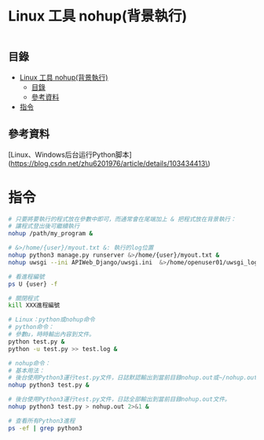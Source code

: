 # Linux 工具 nohup(背景執行)

```
```

## 目錄

- [Linux 工具 nohup(背景執行)](#linux-工具-nohup背景執行)
	- [目錄](#目錄)
	- [參考資料](#參考資料)
- [指令](#指令)

## 參考資料

[Linux、Windows后台运行Python脚本](https://blog.csdn.net/zhu6201976/article/details/103434413\)

# 指令

```bash
# 只要將要執行的程式放在參數中即可，而通常會在尾端加上 & 把程式放在背景執行：
# 讓程式登出後可繼續執行
nohup /path/my_program &

# &>/home/{user}/myout.txt &: 執行的log位置
nohup python3 manage.py runserver &>/home/{user}/myout.txt &
nohup uwsgi --ini APIWeb_Django/uwsgi.ini  &>/home/openuser01/uwsgi_log.txt &

# 看進程編號
ps U {user} -f

# 關閉程式
kill XXX進程編號

# Linux：python或nohup命令
# python命令：
# 參數u，時時輸出內容到文件。
python test.py &
python -u test.py >> test.log &

# nohup命令：
# 基本用法：
# 後台使用Python3運行test.py文件，日誌默認輸出到當前目錄nohup.out或~/nohup.out文件。
nohup python3 test.py &

# 後台使用Python3運行test.py文件，日誌全部輸出到當前目錄nohup.out文件。
nohup python3 test.py > nohup.out 2>&1 &

# 查看所有Python3進程
ps -ef | grep python3
```
